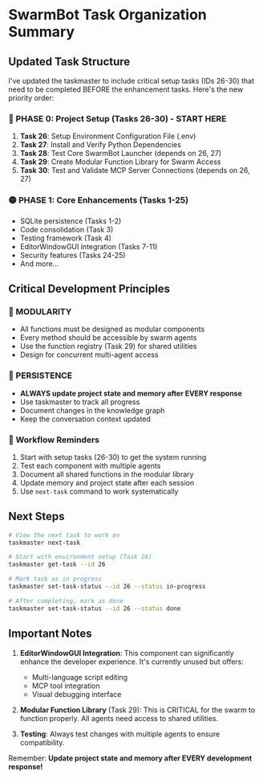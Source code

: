 # SwarmBot Task Organization Summary

## Updated Task Structure

I've updated the taskmaster to include critical setup tasks (IDs 26-30) that need to be completed BEFORE the enhancement tasks. Here's the new priority order:

### 🔴 PHASE 0: Project Setup (Tasks 26-30) - START HERE
1. **Task 26**: Setup Environment Configuration File (.env)
2. **Task 27**: Install and Verify Python Dependencies  
3. **Task 28**: Test Core SwarmBot Launcher (depends on 26, 27)
4. **Task 29**: Create Modular Function Library for Swarm Access
5. **Task 30**: Test and Validate MCP Server Connections (depends on 26, 27)

### 🟡 PHASE 1: Core Enhancements (Tasks 1-25)
- SQLite persistence (Tasks 1-2)
- Code consolidation (Task 3)
- Testing framework (Task 4)
- EditorWindowGUI integration (Tasks 7-11)
- Security features (Tasks 24-25)
- And more...

## Critical Development Principles

### 🎯 MODULARITY
- All functions must be designed as modular components
- Every method should be accessible by swarm agents
- Use the function registry (Task 29) for shared utilities
- Design for concurrent multi-agent access

### 💾 PERSISTENCE  
- **ALWAYS update project state and memory after EVERY response**
- Use taskmaster to track all progress
- Document changes in the knowledge graph
- Keep the conversation context updated

### 🔄 Workflow Reminders
1. Start with setup tasks (26-30) to get the system running
2. Test each component with multiple agents
3. Document all shared functions in the modular library
4. Update memory and project state after each session
5. Use `next-task` command to work systematically

## Next Steps

```bash
# View the next task to work on
taskmaster next-task

# Start with environment setup (Task 26)
taskmaster get-task --id 26

# Mark task as in progress
taskmaster set-task-status --id 26 --status in-progress

# After completing, mark as done
taskmaster set-task-status --id 26 --status done
```

## Important Notes

1. **EditorWindowGUI Integration**: This component can significantly enhance the developer experience. It's currently unused but offers:
   - Multi-language script editing
   - MCP tool integration
   - Visual debugging interface

2. **Modular Function Library** (Task 29): This is CRITICAL for the swarm to function properly. All agents need access to shared utilities.

3. **Testing**: Always test changes with multiple agents to ensure compatibility.

Remember: **Update project state and memory after EVERY development response!**